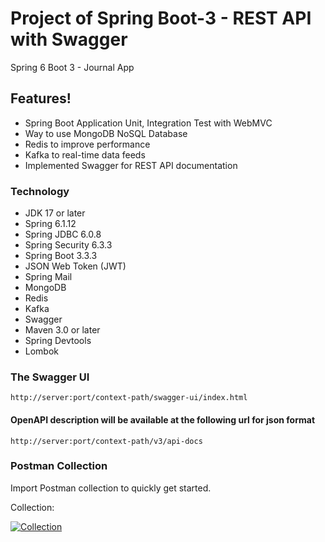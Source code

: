 # Project of Spring Boot-3 - REST API with Swagger
Spring 6 Boot 3 - Journal App

## Features!
* Spring Boot Application Unit, Integration Test with WebMVC
* Way to use MongoDB NoSQL Database
* Redis to improve performance
* Kafka to real-time data feeds
* Implemented Swagger for REST API documentation

### Technology
* JDK 17 or later
* Spring 6.1.12
* Spring JDBC 6.0.8
* Spring Security 6.3.3
* Spring Boot 3.3.3
* JSON Web Token (JWT)
* Spring Mail
* MongoDB
* Redis
* Kafka
* Swagger
* Maven 3.0 or later
* Spring Devtools
* Lombok

### The Swagger UI 
`http://server:port/context-path/swagger-ui/index.html`
#### OpenAPI description will be available at the following url for json format 
`http://server:port/context-path/v3/api-docs`

### Postman Collection

Import Postman collection to quickly get started.

Collection:

[![Collection](https://run.pstmn.io/button.svg)](https://github.com/shakhawatmollah/journal-app/blob/main/notes/journal-app.postman_collection.json)